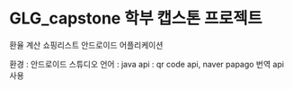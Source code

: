 # GLG_capstone 학부 캡스톤 프로젝트
<span> 환율 계산 쇼핑리스트 안드로이드 어플리케이션</span>

<span> 환경 : 안드로이드 스튜디오</span>
<span> 언어 : java</span>
<span> api : qr code api, naver papago 번역 api 사용 </span>
